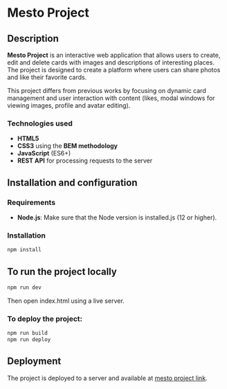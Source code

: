 # Mesto Project

## Description

**Mesto Project** is an interactive web application that allows users to create, edit and delete cards with images and descriptions of interesting places. The project is designed to create a platform where users can share photos and like their favorite cards.

This project differs from previous works by focusing on dynamic card management and user interaction with content (likes, modal windows for viewing images, profile and avatar editing).

### Technologies used
- **HTML5**
- **CSS3** using the **BEM methodology**
- **JavaScript** (ES6+)
- **REST API** for processing requests to the server

## Installation and configuration

### Requirements

- **Node.js**: Make sure that the Node version is installed.js (12 or higher).

### Installation
```bash
npm install
```

## To run the project locally
```bash 
npm run dev
```
Then open index.html using a live server.

###  To deploy the project:
```bash
npm run build
npm run deploy
```

## Deployment
The project is deployed to a server and available at [mesto project link](https://mitenval.github.io/mesto-project-ff/).